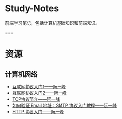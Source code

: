 # Study-Notes
前端学习笔记，包括计算机基础知识和前端知识。


===  
# 资源  
## 计算机网络  
+ [互联网协议入门1——阮一峰](http://www.ruanyifeng.com/blog/2012/05/internet_protocol_suite_part_i.html)
+ [互联网协议入门2——阮一峰](http://www.ruanyifeng.com/blog/2012/06/internet_protocol_suite_part_ii.html)
+ [TCP协议简介——阮一峰](http://www.ruanyifeng.com/blog/2017/06/tcp-protocol.html)
+ [如何验证 Email 地址：SMTP 协议入门教程——阮一峰](http://www.ruanyifeng.com/blog/2017/06/smtp-protocol.html)
+ [HTTP 协议入门——阮一峰](http://www.ruanyifeng.com/blog/2016/08/http.html)
